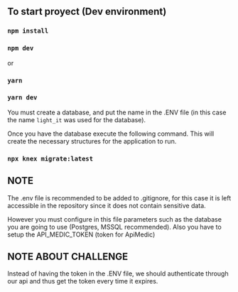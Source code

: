 ## To start proyect (Dev environment)

### `npm install` 
### `npm dev` 

or

### `yarn` 
### `yarn dev` 

You must create a database, and put the name in the .ENV file (in this case the name `light_it` was used for the database).

Once you have the database execute the following command. This will create the necessary structures for the application to run.

### `npx knex migrate:latest`


## NOTE

The .env file is recommended to be added to .gitignore, for this case it is left accessible in the repository since it does not contain sensitive data.

However you must configure in this file parameters such as the database you are going to use (Postgres, MSSQL recommended). Also you have to setup the API_MEDIC_TOKEN (token for ApiMedic)

## NOTE ABOUT CHALLENGE 

Instead of having the token in the .ENV file, we should authenticate through our api and thus get the token every time it expires.
